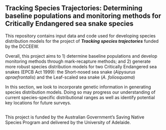 ## Tracking Species Trajectories: Determining baseline populations and monitoring methods for Critically Endangered sea snake species

This repository contains input data and code used for developing species distribution models for the project of <i><b>Tracking species trajectories</i></b> funded by the DCCEEW. 

Overall, this project aims to 1) determine baseline populations and develop monitoring methods through mark-recapture methods; and 2) generate more robust species distribution models for two Critically Endangered sea snakes (EPCB Act 1999): the Short-nosed sea snake (<i>Aipysurus apraefrontalis</i>) and the Leaf-scaled sea snake (<i>A. foliosquama</i>)

In this section, we look to incorporate genetic information in generating species distribution models. Doing so may progress our understanding of current species-specific distributional ranges as well as identify potential key locations for future surveys.

##
This project is funded by the Australian Government’s Saving Native Species Program and delivered by the University of Adelaide.